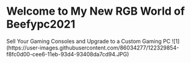 <h1> Welcome to My New RGB World of Beefypc2021 </h1>
Sell Your Gaming Consoles and Upgrade to a Custom Gaming PC
![1](https://user-images.githubusercontent.com/86034277/122329854-f8fc0d00-cee6-11eb-93d4-93408da7cd94.JPG)
